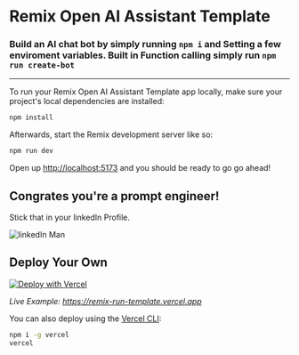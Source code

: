 # Remix Open AI Assistant Template

### Build an AI chat bot by simply running `npm i` and Setting a few enviroment variables. Built in Function calling simply run `npm run create-bot`

---

To run your Remix Open AI Assistant Template app locally, make sure your project's local dependencies are installed:

```sh
npm install
```

Afterwards, start the Remix development server like so:

```sh
npm run dev
```

Open up [http://localhost:5173](http://localhost:5173) and you should be ready to go go ahead!

## Congrates you're a prompt engineer!

Stick that in your linkedIn Profile.

![linkedIn Man](https://media2.giphy.com/media/v1.Y2lkPTc5MGI3NjExcGFlamlqM244cHEzamFqdzI1cGc4cmo4cjVxNTA4cWtyNG53eWg4ciZlcD12MV9naWZzX3NlYXJjaCZjdD1n/j2I9NsAyaroCGZ5on9/giphy.webp)

## Deploy Your Own

[![Deploy with Vercel](https://vercel.com/button)](https://vercel.com/new/clone?repository-url=https://github.com/vercel/vercel/tree/main/examples/remix&template=remix)

_Live Example: https://remix-run-template.vercel.app_

You can also deploy using the [Vercel CLI](https://vercel.com/docs/cli):

```sh
npm i -g vercel
vercel
```
